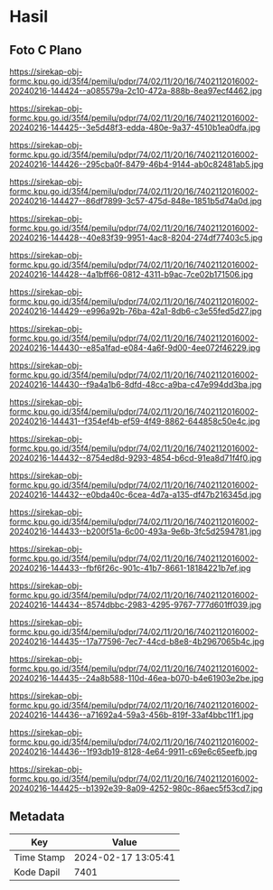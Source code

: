 # Hasil

## Foto C Plano

https://sirekap-obj-formc.kpu.go.id/35f4/pemilu/pdpr/74/02/11/20/16/7402112016002-20240216-144424--a085579a-2c10-472a-888b-8ea97ecf4462.jpg

https://sirekap-obj-formc.kpu.go.id/35f4/pemilu/pdpr/74/02/11/20/16/7402112016002-20240216-144425--3e5d48f3-edda-480e-9a37-4510b1ea0dfa.jpg

https://sirekap-obj-formc.kpu.go.id/35f4/pemilu/pdpr/74/02/11/20/16/7402112016002-20240216-144426--295cba0f-8479-46b4-9144-ab0c82481ab5.jpg

https://sirekap-obj-formc.kpu.go.id/35f4/pemilu/pdpr/74/02/11/20/16/7402112016002-20240216-144427--86df7899-3c57-475d-848e-1851b5d74a0d.jpg

https://sirekap-obj-formc.kpu.go.id/35f4/pemilu/pdpr/74/02/11/20/16/7402112016002-20240216-144428--40e83f39-9951-4ac8-8204-274df77403c5.jpg

https://sirekap-obj-formc.kpu.go.id/35f4/pemilu/pdpr/74/02/11/20/16/7402112016002-20240216-144428--4a1bff66-0812-4311-b9ac-7ce02b171506.jpg

https://sirekap-obj-formc.kpu.go.id/35f4/pemilu/pdpr/74/02/11/20/16/7402112016002-20240216-144429--e996a92b-76ba-42a1-8db6-c3e55fed5d27.jpg

https://sirekap-obj-formc.kpu.go.id/35f4/pemilu/pdpr/74/02/11/20/16/7402112016002-20240216-144430--e85a1fad-e084-4a6f-9d00-4ee072f46229.jpg

https://sirekap-obj-formc.kpu.go.id/35f4/pemilu/pdpr/74/02/11/20/16/7402112016002-20240216-144430--f9a4a1b6-8dfd-48cc-a9ba-c47e994dd3ba.jpg

https://sirekap-obj-formc.kpu.go.id/35f4/pemilu/pdpr/74/02/11/20/16/7402112016002-20240216-144431--f354ef4b-ef59-4f49-8862-644858c50e4c.jpg

https://sirekap-obj-formc.kpu.go.id/35f4/pemilu/pdpr/74/02/11/20/16/7402112016002-20240216-144432--8754ed8d-9293-4854-b6cd-91ea8d71f4f0.jpg

https://sirekap-obj-formc.kpu.go.id/35f4/pemilu/pdpr/74/02/11/20/16/7402112016002-20240216-144432--e0bda40c-6cea-4d7a-a135-df47b216345d.jpg

https://sirekap-obj-formc.kpu.go.id/35f4/pemilu/pdpr/74/02/11/20/16/7402112016002-20240216-144433--b200f51a-6c00-493a-9e6b-3fc5d2594781.jpg

https://sirekap-obj-formc.kpu.go.id/35f4/pemilu/pdpr/74/02/11/20/16/7402112016002-20240216-144433--fbf6f26c-901c-41b7-8661-18184221b7ef.jpg

https://sirekap-obj-formc.kpu.go.id/35f4/pemilu/pdpr/74/02/11/20/16/7402112016002-20240216-144434--8574dbbc-2983-4295-9767-777d601ff039.jpg

https://sirekap-obj-formc.kpu.go.id/35f4/pemilu/pdpr/74/02/11/20/16/7402112016002-20240216-144435--17a77596-7ec7-44cd-b8e8-4b2967065b4c.jpg

https://sirekap-obj-formc.kpu.go.id/35f4/pemilu/pdpr/74/02/11/20/16/7402112016002-20240216-144435--24a8b588-110d-46ea-b070-b4e61903e2be.jpg

https://sirekap-obj-formc.kpu.go.id/35f4/pemilu/pdpr/74/02/11/20/16/7402112016002-20240216-144436--a71692a4-59a3-456b-819f-33af4bbc11f1.jpg

https://sirekap-obj-formc.kpu.go.id/35f4/pemilu/pdpr/74/02/11/20/16/7402112016002-20240216-144436--1f93db19-8128-4e64-9911-c69e6c65eefb.jpg

https://sirekap-obj-formc.kpu.go.id/35f4/pemilu/pdpr/74/02/11/20/16/7402112016002-20240216-144425--b1392e39-8a09-4252-980c-86aec5f53cd7.jpg


## Metadata

| Key        | Value               |
| ---------- | ------------------- |
| Time Stamp | 2024-02-17 13:05:41 |
| Kode Dapil | 7401                |



